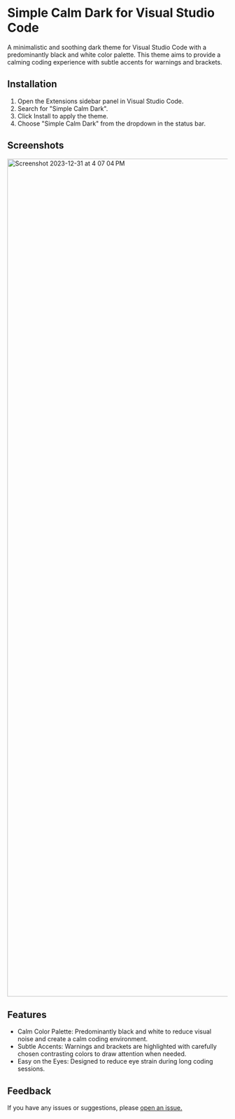 # Simple Calm Dark for Visual Studio Code

A minimalistic and soothing dark theme for Visual Studio Code with a predominantly black and white color palette. This theme aims to provide a calming coding experience with subtle accents for warnings and brackets.

## Installation

1. Open the Extensions sidebar panel in Visual Studio Code.
2. Search for "Simple Calm Dark".
3. Click Install to apply the theme.
4. Choose "Simple Calm Dark" from the dropdown in the status bar.

## Screenshots
<img width="1912" alt="Screenshot 2023-12-31 at 4 07 04 PM" src="https://github.com/syukronarie/simple-calm-dark/assets/36725290/4415e7f8-f5b9-4906-89c4-ca4a578f2874">


## Features

- Calm Color Palette: Predominantly black and white to reduce visual noise and create a calm coding environment.
- Subtle Accents: Warnings and brackets are highlighted with carefully chosen contrasting colors to draw attention when needed.
- Easy on the Eyes: Designed to reduce eye strain during long coding sessions.

## Feedback

If you have any issues or suggestions, please [open an issue.](https://github.com/syukronarie/simple-calm-dark/issues)
